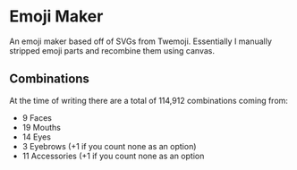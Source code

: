 # Emoji Maker
An emoji maker based off of SVGs from Twemoji. Essentially I manually stripped emoji parts and recombine them using canvas.

## Combinations
At the time of writing there are a total of 114,912 combinations coming from:
- 9 Faces
- 19 Mouths
- 14 Eyes
- 3 Eyebrows (+1 if you count none as an option)
- 11 Accessories (+1 if you count none as an option

